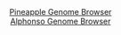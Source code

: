 <div id="Pineapple_Genome_Browser" align="center">
  <a href="https://igv.org/app/?sessionURL=blob:zZJRb9owFIX_iyWqTQqJnQAhkdCUlgItbelKKYOqikziBLeJndpOUkD893lo015WqTxsmuQH..ra95zjbwcqIiTlDPjANlHbRAgYQK55PcV5kZEbnBMJ_ARnkhhAkIQIwiIC_B1IsFR4dnelb66VKqRvWVQVzRyzlJvSMXGOt5zhWpoRz60znmV4xQVWXEjrVOCKWzStmjVZ4aIw9WzHbFsxVtjCWbHmTHKrICwNa_1e.KsUpoTxnIR5mSl6EBBqPVpjbCb4SzCfBlFEpByTzUXcC8YXwYNzPlsOO2fL2WQ0n3XmJ1OaMqxKQXoNezCZPQ952rBPk0XWd9dcBS.vtmjlZ7K6bjj9k_O3ggoie8hFruO6tuPqcCiLydv_5FsveqR3VMZDeorane3rjXCeWxu7vpTTUf.riN7xvTdAxqNSswCitXB9BA0Hdoy23Wn.2KKuAaGn0xGcAv_xyQBK4OhFtz_ugNoUmhggyWt5gMcAXMREAL_pQegiz7PbLbcFPQ_tjR0oRfb3oh3M7jwX2oFtd8KEZkrjHIeSFdLEjJlVlJjp9sgsN6M1zoPuIFhclf359Te4nd9vNFPpxXaZvkuRHn74QG31I5r.CXcfEWKq1bGw3aX33YVaemV9OR25t0pns5pMigrWD2P.x4C62u5x4SRc5Fjpfl3Rx5_EVVhQzJQuVFTSFc2o2sx1jrwGPrIdDS6IeMY1iUCkq0_QgAZqw8._AXX2T_vv">Pineapple Genome Browser</a>
</div>
<div id="Alphonso_Genome_Browser" align="center">
  <a href="https://igv.org/app/?sessionURL=blob:zZJbb5swGIb_i6VWm0TA4BAKUjXl2ObQNE2XpE1VIQOGWAGb2Q45Kf99XrVpN53UXGyaxIX5ZPD7Pn6OoCJCUs5AABzTdk3bBgaQK759xEWZkzEuiARBinNJDCBISgRhMQHBEaRYKjybjvSXK6VKGVgWVWWtwCzjpkQmLvCBM7yVZswLq83zHEdcYMWFtFoCV9yiWVXbkgiXpanPRqZrJVhhC.flijPJrZKwLNzq_4W_RmFGGC9IWGxyRd8ChDqPzpiYKf7SXDw245hIOST7fnLdHPabc9SdLW8a7eXs_nYxaywuH2nGsNoIcv31ft1D8.nDqPf0DO.TWZWkh6vBnu9Q_wJ1Lru7kgoir23P9pDnIYQ0GMoSsvufOuuHntm7X98fksHEdZ87xap94fS2Y07UlE1aDcrfbV4HJwPkPN5oE0C8El5gQwPBhuE6jdqPpX1lQOhrPoJTELy8GkAJHK_19pcjUPtS.wIk.bZ5U8cAXCREgKDmQ.jZvu.4da8Ofd8.GUewEfnfg9ubTX0POk3HaYQpzZWWOQklK6WJGTOrODWzw5k077pVNOisR_ldq14fj7xseDtZt9WF07qJ4B9oGkAf_naFuupHMv0T8z4SxFTRubqNq8O411Xzw1WqoSwwhU9z5DxMknJJ1.8CcnXd8.CkXBRY6f16ol9_GldhQTFTelBRSSOaU7VfaI58CwLbQVpcEPOcaxOByKJP0ICG7cLPvwVFp9fTdw--">Alphonso Genome Browser</a>
</div>
